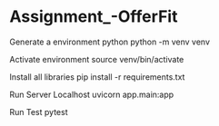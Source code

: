 # Assignment_-OfferFit


Generate a environment python 
python -m venv venv

Activate environment 
source venv/bin/activate

Install all libraries
pip install -r requirements.txt

Run Server Localhost
uvicorn app.main:app  


Run Test 
pytest 